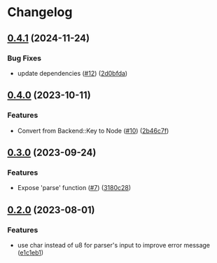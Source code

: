 # Changelog

## [0.4.1](https://github.com/rezigned/keymap-rs/compare/v0.4.0...v0.4.1) (2024-11-24)


### Bug Fixes

* update dependencies ([#12](https://github.com/rezigned/keymap-rs/issues/12)) ([2d0bfda](https://github.com/rezigned/keymap-rs/commit/2d0bfda90e3eff9c2b89079f1096f08de666b600))

## [0.4.0](https://github.com/rezigned/keymap-rs/compare/v0.3.0...v0.4.0) (2023-10-11)


### Features

* Convert from Backend::Key to Node ([#10](https://github.com/rezigned/keymap-rs/issues/10)) ([2b46c7f](https://github.com/rezigned/keymap-rs/commit/2b46c7fe0fa4ec0f23555642c3f1464544cf59d4))

## [0.3.0](https://github.com/rezigned/keymap-rs/compare/v0.2.0...v0.3.0) (2023-09-24)


### Features

* Expose 'parse' function ([#7](https://github.com/rezigned/keymap-rs/issues/7)) ([3180c28](https://github.com/rezigned/keymap-rs/commit/3180c28992f30de63a48b1d2647f99637e4d020d))

## [0.2.0](https://github.com/rezigned/keymap-rs/compare/v0.1.0...v0.2.0) (2023-08-01)


### Features

* use char instead of u8 for parser's input to improve error message ([e1c1eb1](https://github.com/rezigned/keymap-rs/commit/e1c1eb1227443e86dbb3a806aee868ea14e9fe45))
